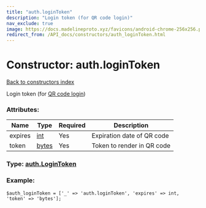 ```yaml
---
title: "auth.loginToken"
description: "Login token (for QR code login)"
nav_exclude: true
image: https://docs.madelineproto.xyz/favicons/android-chrome-256x256.png
redirect_from: /API_docs/constructors/auth_loginToken.html
---
```

# Constructor: auth.loginToken  
[Back to constructors index](/API_docs/constructors/index.html)



Login token (for [QR code login](https://core.telegram.org/api/qr-login))

### Attributes:

| Name     |    Type       | Required | Description |
|----------|---------------|----------|-------------|
|expires|[int](/API_docs/types/int.html) | Yes|Expiration date of QR code|
|token|[bytes](/API_docs/types/bytes.html) | Yes|Token to render in QR code|



### Type: [auth.LoginToken](/API_docs/types/auth.LoginToken.html)


### Example:

```
$auth_loginToken = ['_' => 'auth.loginToken', 'expires' => int, 'token' => 'bytes'];
```  
